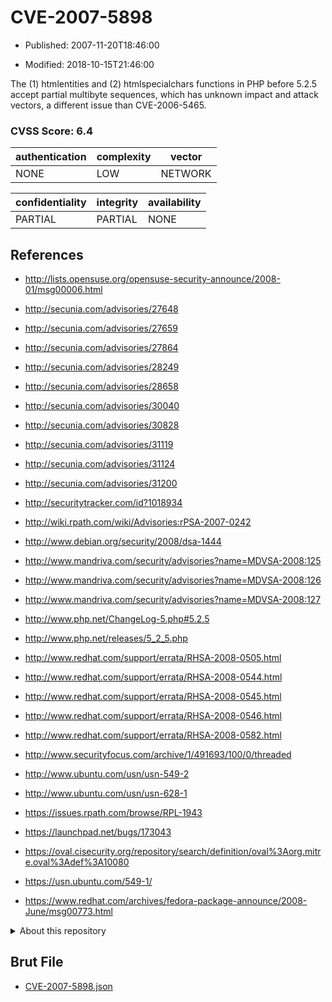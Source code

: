 # CVE-2007-5898

- Published: 2007-11-20T18:46:00

- Modified: 2018-10-15T21:46:00

The (1) htmlentities and (2) htmlspecialchars functions in PHP before 5.2.5 accept partial multibyte sequences, which has unknown impact and attack vectors, a different issue than CVE-2006-5465.

### CVSS Score: **6.4**

| authentication | complexity | vector |
| --- | --- | --- |
| NONE | LOW | NETWORK |

| confidentiality | integrity | availability |
| --- | --- | --- |
| PARTIAL | PARTIAL | NONE |

## References

* http://lists.opensuse.org/opensuse-security-announce/2008-01/msg00006.html

* http://secunia.com/advisories/27648

* http://secunia.com/advisories/27659

* http://secunia.com/advisories/27864

* http://secunia.com/advisories/28249

* http://secunia.com/advisories/28658

* http://secunia.com/advisories/30040

* http://secunia.com/advisories/30828

* http://secunia.com/advisories/31119

* http://secunia.com/advisories/31124

* http://secunia.com/advisories/31200

* http://securitytracker.com/id?1018934

* http://wiki.rpath.com/wiki/Advisories:rPSA-2007-0242

* http://www.debian.org/security/2008/dsa-1444

* http://www.mandriva.com/security/advisories?name=MDVSA-2008:125

* http://www.mandriva.com/security/advisories?name=MDVSA-2008:126

* http://www.mandriva.com/security/advisories?name=MDVSA-2008:127

* http://www.php.net/ChangeLog-5.php#5.2.5

* http://www.php.net/releases/5_2_5.php

* http://www.redhat.com/support/errata/RHSA-2008-0505.html

* http://www.redhat.com/support/errata/RHSA-2008-0544.html

* http://www.redhat.com/support/errata/RHSA-2008-0545.html

* http://www.redhat.com/support/errata/RHSA-2008-0546.html

* http://www.redhat.com/support/errata/RHSA-2008-0582.html

* http://www.securityfocus.com/archive/1/491693/100/0/threaded

* http://www.ubuntu.com/usn/usn-549-2

* http://www.ubuntu.com/usn/usn-628-1

* https://issues.rpath.com/browse/RPL-1943

* https://launchpad.net/bugs/173043

* https://oval.cisecurity.org/repository/search/definition/oval%3Aorg.mitre.oval%3Adef%3A10080

* https://usn.ubuntu.com/549-1/

* https://www.redhat.com/archives/fedora-package-announce/2008-June/msg00773.html

<details>
<summary>About this repository</summary> 

  This repository is part of the project [Live Hack CVE](https://github.com/Live-Hack-CVE). Main website can be found [www.live-hack.org](https://www.live-hack.org) 
  
  Made by [Sn0wAlice](https://github.com/Sn0wAlice) for the people that care about security and need to have a feed of the latest CVEs. Hope you enjoy it, don't forget to star the repo and follow me on [Twitter](https://twitter.com/Sn0wAlice) and [Github](https://github.com/Sn0wAlice). And that is my [personnal website](https://www.alice-snow.me/)

  - [Home Page](https://github.com/Live-Hack-CVE)
  - [Framework](https://github.com/Live-Hack-CVE/cve-framework)
  - [CVE database](https://github.com/Live-Hack-CVE/full_database)
  - [Changelog](https://github.com/Live-Hack-CVE/Changelog)
</details>

## Brut File

* [CVE-2007-5898.json](https://raw.githubusercontent.com/Live-Hack-CVE/full_database/main/cves/2007/CVE-2007-5898.json)

